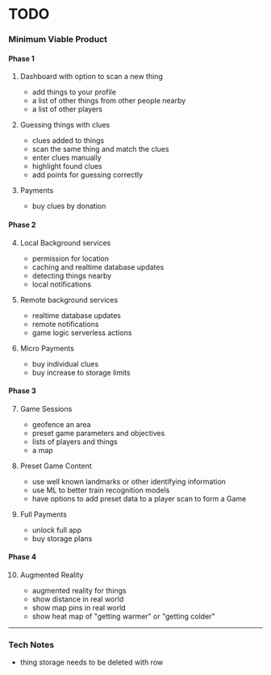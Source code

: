 # TODO

### Minimum Viable Product

#### Phase 1

1. Dashboard with option to scan a new thing

   - add things to your profile
   - a list of other things from other people nearby
   - a list of other players

2. Guessing things with clues

   - clues added to things
   - scan the same thing and match the clues
   - enter clues manually
   - highlight found clues
   - add points for guessing correctly

3. Payments
   - buy clues by donation

#### Phase 2

4. Local Background services

   - permission for location
   - caching and realtime database updates
   - detecting things nearby
   - local notifications

5. Remote background services

   - realtime database updates
   - remote notifications
   - game logic serverless actions

6. Micro Payments

   - buy individual clues
   - buy increase to storage limits

#### Phase 3

7. Game Sessions

   - geofence an area
   - preset game parameters and objectives
   - lists of players and things
   - a map

8. Preset Game Content

   - use well known landmarks or other identifying information
   - use ML to better train recognition models
   - have options to add preset data to a player scan to form a Game

9. Full Payments

   - unlock full app
   - buy storage plans

#### Phase 4

10. Augmented Reality

    - augmented reality for things
    - show distance in real world
    - show map pins in real world
    - show heat map of "getting warmer" or "getting colder"

---

### Tech Notes

- thing storage needs to be deleted with row
